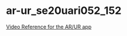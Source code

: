 # ar-ur_se20uari052_152

[Video Reference for the AR/UR app](https://drive.google.com/file/d/1ah3bN4esvquilk-DWgWXTXsI-A2CUlAo/view?usp=share_link)
